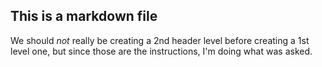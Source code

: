 ## This is a markdown file

We should *not* really be creating a 2nd header level before creating a 1st
level one, but since those are the instructions, I'm doing what was asked.
